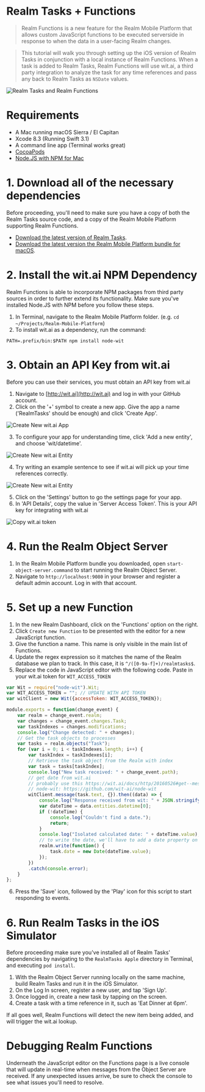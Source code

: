# Realm Tasks + Functions

> Realm Functions is a new feature for the Realm Mobile Platform that allows custom JavaScript functions to be executed
serverside in response to when the data in a user-facing Realm changes.

> This tutorial will walk you through setting up the iOS version of Realm Tasks in conjunction with a local instance of Realm Functions. When a task is added to Realm Tasks, Realm Functions will use wit.ai, a third party integration to analyze the task for any time references and pass any back to Realm Tasks as `NSDate` values.

![Realm Tasks and Realm Functions](screenshot.jpg)

# Requirements
* A Mac running macOS Sierra / El Capitan
* Xcode 8.3 (Running Swift 3.1)
* A command line app (Terminal works great)
* [CocoaPods](http://cocoapods.org)
* [Node.JS with NPM for Mac](https://nodejs.org/en/download/)

# 1. Download all of the necessary dependencies

Before proceeding, you'll need to make sure you have a copy of both the Realm Tasks source code, and a copy of the Realm Mobile Platform supporting Realm Functions.

* [Download the latest version of Realm Tasks](https://github.com/realm-demos/realm-tasks/archive/master.zip).
* [Download the latest version the Realm Mobile Platform bundle for macOS](https://realm.io/docs/get-started/installation/mac/).

# 2. Install the wit.ai NPM Dependency

Realm Functions is able to incorporate NPM packages from third party sources in order to further extend its functionality. Make sure you've installed Node.JS with NPM before you follow these steps.

1. In Terminal, navigate to the Realm Mobile Platform folder. (e.g. `cd ~/Projects/Realm-Mobile-Platform`)
2. To install wit.ai as a dependency, run the command:
```
PATH=.prefix/bin:$PATH npm install node-wit
```

# 3. Obtain an API Key from wit.ai
Before you can use their services, you must obtain an API key from wit.ai

1. Navigate to [http://wit.ai](http://wit.ai) and log in with your GitHub account.
2. Click on the '+' symbol to create a new app. Give the app a name ('RealmTasks' should be enough) and click 'Create App'.

![Create New wit.ai App](media/CreateNewWitApp.jpg)

3. To configure your app for understanding time, click 'Add a new entity', and choose 'wit/datetime'.

![Create New wit.ai Entity](media/SetUpWitDateTime.jpg)

4. Try writing an example sentence to see if wit.ai will pick up your time references correctly.

![Create New wit.ai Entity](media/TestWitTime.jpg)

5. Click on the 'Settings' button to go the settings page for your app.
6. In 'API Details', copy the value in 'Server Access Token'. This is your API key for integrating with wit.ai

![Copy wit.ai token](media/CopyWitToken.jpg)

# 4. Run the Realm Object Server
1. In the Realm Mobile Platform bundle you downloaded, open `start-object-server.command` to start running the Realm Object Server.
2. Navigate to `http://localhost:9080` in your browser and register a default admin account.  Log in with that account.

# 5. Set up a new Function
1. In the new Realm Dashboard, click on the 'Functions' option on the right.
2. Click `Create new Function` to be presented with the editor for a new JavaScript function.
3. Give the function a name. This name is only visible in the main list of Functions.
4. Update the regex expression so it matches the name of the Realm database we plan to track. In this case, it is `^/([0-9a-f]+)/realmtasks$`.
5. Replace the code in JavaScript editor with the following code. Paste in your wit.ai token for `WIT_ACCESS_TOKEN`

```js
var Wit = require("node-wit").Wit;
var WIT_ACCESS_TOKEN = ""; // UPDATE WITH API TOKEN
var witClient = new Wit({accessToken: WIT_ACCESS_TOKEN});

module.exports = function(change_event) {
    var realm = change_event.realm;
    var changes = change_event.changes.Task;
    var taskIndexes = changes.modifications;
    console.log("Change detected: " + changes);
    // Get the task objects to processes
    var tasks = realm.objects("Task");
    for (var i = 0; i < taskIndexes.length; i++) {
        var taskIndex = taskIndexes[i];
        // Retrieve the task object from the Realm with index
        var task = tasks[taskIndex];
        console.log("New task received: " + change_event.path);
        // get date from wit.ai
        // probably use this https://wit.ai/docs/http/20160526#get--message-link
        // node-wit: https://github.com/wit-ai/node-wit
        witClient.message(task.text, {}).then((data) => {
            console.log("Response received from wit: " + JSON.stringify(data));
            var dateTime = data.entities.datetime[0];
            if (!dateTime) {
                console.log("Couldn't find a date.");
                return;
            }
            console.log("Isolated calculated date: " + dateTime.value);
            // to write the date, we'll have to add a date property on the client and migrate it
            realm.write(function() {
                task.date = new Date(dateTime.value);
            });
        })
        .catch(console.error);
    }
};
```

6. Press the 'Save' icon, followed by the 'Play' icon for this script to start responding to events.

# 6. Run Realm Tasks in the iOS Simulator

Before proceeding make sure you've installed all of Realm Tasks' dependencies by navigating to the `RealmTasks Apple` directory in Terminal, and executing `pod install`.

1. With the Realm Object Server running locally on the same machine, build Realm Tasks and run it in the iOS Simulator.
2. On the Log In screen, register a new user, and tap 'Sign Up'.
3. Once logged in, create a new task by tapping on the screen.
4. Create a task with a time reference in it, such as 'Eat Dinner at 6pm'.

If all goes well, Realm Functions will detect the new item being added, and will trigger the wit.ai lookup. 

# Debugging Realm Functions

Underneath the JavaScript editor on the Functions page is a live console that will update in real-time when messages from the Object Server are received. If any unexpected issues arrive, be sure to check the console to see what issues you'll need to resolve.
